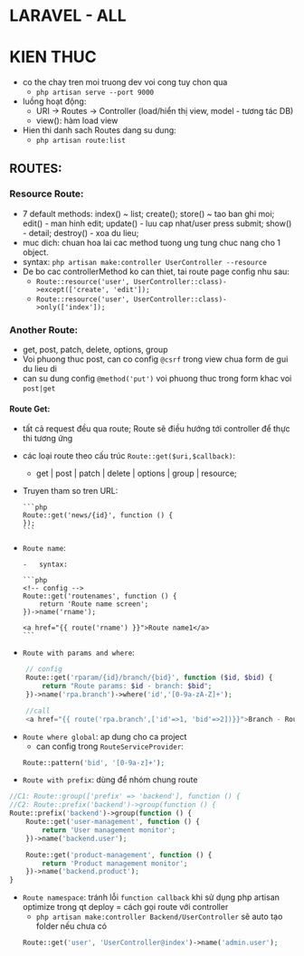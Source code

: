 # LARAVEL - ALL

# KIEN THUC

-   co the chay tren moi truong dev voi cong tuy chon qua
    -   `php artisan serve --port 9000`
-   luồng hoạt động:
    -   URI -> Routes -> Controller (load/hiển thị view, model - tương tác DB)
    -   view(): hàm load view
-   Hien thi danh sach Routes dang su dung:
    -   `php artisan route:list`

## ROUTES:

### Resource Route:

-   7 default methods: index() ~ list; create(); store() ~ tao ban ghi moi; edit() - man hinh edit; update() - luu cap nhat/user press submit; show() - detail; destroy() - xoa du lieu;
-   muc dich: chuan hoa lai cac method tuong ung tung chuc nang cho 1 object.
-   syntax: `php artisan make:controller UserController --resource`
-   De bo cac controllerMethod ko can thiet, tai route page config nhu sau:
    -   `Route::resource('user', UserController::class)->except(['create', 'edit']);`
    -   `Route::resource('user', UserController::class)->only(['index']);`

### Another Route:

-   get, post, patch, delete, options, group
-   Voi phuong thuc post, can co config `@csrf` trong view chua form de gui du lieu di
-   can su dung config `@method('put')` voi phuong thuc trong form khac voi `post|get`

#### Route Get:

-   tất cả request đều qua route; Route sẽ điều hướng tới controller để thực thi tương ứng
-   các loại route theo cấu trúc `Route::get($uri,$callback)`:
    -   get | post | patch | delete | options | group | resource;
-   Truyen tham so tren URL:

        ```php
        Route::get('news/{id}', function () {
        });
        ```

-   `Route name`:

        -   syntax:

        ```php
        <!-- config -->
        Route::get('routenames', function () {
            return 'Route name screen';
        })->name('rname');

       <!-- su dung -->

        <a href="{{ route('rname') }}">Route name1</a>
        ```

-   `Route with params and where`:

```php
    // config
    Route::get('rparam/{id}/branch/{bid}', function ($id, $bid) {
        return "Route params: $id - branch: $bid";
    })->name('rpa.branch')->where('id','[0-9a-zA-Z]+');

    //call
    <a href="{{ route('rpa.branch',['id'=>1, 'bid'=>2])}}">Branch - Route name pram 1</a>
```

-   `Route where global`: ap dung cho ca project
    -   can config trong `RouteServiceProvider`:
    ```php
    Route::pattern('bid', '[0-9a-z]+');
    ```
-   `Route with prefix`: dùng để nhóm chung route

```php
//C1: Route::group(['prefix' => 'backend'], function () {
//C2: Route::prefix('backend')->group(function () {
Route::prefix('backend')->group(function () {
    Route::get('user-management', function () {
        return 'User management monitor';
    })->name('backend.user');

    Route::get('product-management', function () {
        return 'Product management monitor';
    })->name('backend.product');
}
```

-   `Route namespace`: tránh lỗi `function callback` khi sử dụng php artisan optimize trong qt deploy = cách gọi route với controller
    -   `php artisan make:controller Backend/UserController` sẽ auto tạo folder nếu chưa có
    ```php
    Route::get('user', 'UserController@index')->name('admin.user');
    ```
